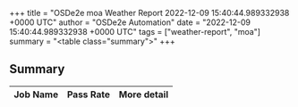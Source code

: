 +++
title = "OSDe2e moa Weather Report 2022-12-09 15:40:44.989332938 +0000 UTC"
author = "OSDe2e Automation"
date = "2022-12-09 15:40:44.989332938 +0000 UTC"
tags = ["weather-report", "moa"]
summary = "<table class=\"summary\"></table>"
+++
## Summary

| Job Name | Pass Rate | More detail |
|----------|-----------|-------------|




